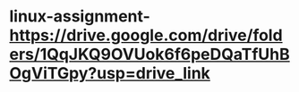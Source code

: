 # linux-assignment-https://drive.google.com/drive/folders/1QqJKQ9OVUok6f6peDQaTfUhBOgViTGpy?usp=drive_link
